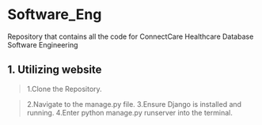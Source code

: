 # Software_Eng
Repository that contains  all the code for ConnectCare Healthcare Database Software Engineering

## 1. Utilizing website
> 1.Clone the Repository.

> 2.Navigate to the manage.py file.
> 3.Ensure Django is installed and running.
> 4.Enter python manage.py runserver into the terminal.

